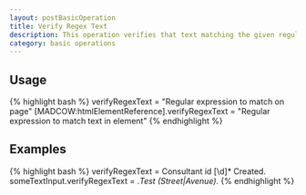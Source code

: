 ```yaml
---
layout: postBasicOperation
title: Verify Regex Text
description: This operation verifies that text matching the given regular expression is on the page (or in the specified element)
category: basic operations
---
```


## Usage
{% highlight bash %}
verifyRegexText = "Regular expression to match on page"
[MADCOW:htmlElementReference].verifyRegexText = "Regular expression to match text in element"
{% endhighlight %}

## Examples
{% highlight bash %}
verifyRegexText = Consultant id [\\d]* Created.
someTextInput.verifyRegexText = .*Test (Street|Avenue).*
{% endhighlight %}



